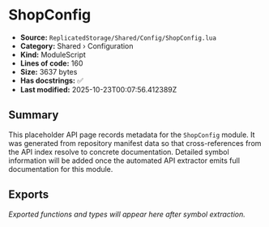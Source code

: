 # ShopConfig

- **Source:** `ReplicatedStorage/Shared/Config/ShopConfig.lua`
- **Category:** Shared › Configuration
- **Kind:** ModuleScript
- **Lines of code:** 160
- **Size:** 3637 bytes
- **Has docstrings:** ✅
- **Last modified:** 2025-10-23T00:07:56.412389Z

## Summary

This placeholder API page records metadata for the `ShopConfig` module. It was generated
from repository manifest data so that cross-references from the API index resolve to
concrete documentation. Detailed symbol information will be added once the automated
API extractor emits full documentation for this module.

## Exports

_Exported functions and types will appear here after symbol extraction._
